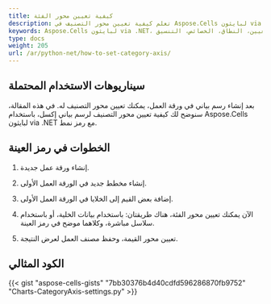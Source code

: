```yaml
---
title: كيفية تعيين محور الفئة
description: تعلم كيفية تعيين محور التصنيف في Aspose.Cells لبايثون via .NET. سيساعدك دليلنا على فهم كيفية تحديد نطاق محور التصنيف، وضبط خصائصه، وتنسيق تسميات محوره.
keywords: Aspose.Cells لبايثون via .NET، محور التصنيف، التعيين، النطاق، الخصائص، التنسيق.
type: docs
weight: 205
url: /ar/python-net/how-to-set-category-axis/
---
```


## **سيناريوهات الاستخدام المحتملة**
 بعد إنشاء رسم بياني في ورقة العمل، يمكنك تعيين محور التصنيف له. في هذه المقالة، سنوضح لك كيفية تعيين محور التصنيف لرسم بياني إكسل، باستخدام Aspose.Cells لبايثون via .NET مع رمز نمط.

## **الخطوات في رمز العينة**

1. إنشاء ورقة عمل جديدة.

2. إنشاء مخطط جديد في الورقة العمل الأولى.

3. إضافة بعض القيم إلى الخلايا في الورقة العمل الأولى.

4. الآن يمكنك تعيين محور الفئة، هناك طريقتان: باستخدام بيانات الخلية، أو باستخدام سلاسل مباشرة، وكلاهما موضح في رمز العينة.

5. تعيين محور القيمة، وحفظ مصنف العمل لعرض النتيجة.

## **الكود المثالي**
{{< gist "aspose-cells-gists" "7bb30376b4d40cdfd596286870fb9752" "Charts-CategoryAxis-settings.py" >}}

